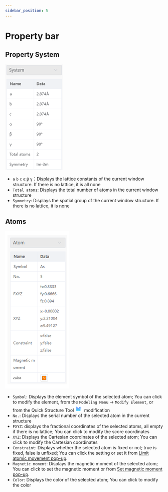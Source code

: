 ```yaml
---
sidebar_position: 5
---
```


# Property bar

## Property System
![propertysystem](../nested/qstudio_property1.png)

- `a` `b` `c` `α` `β` `γ`：Displays the lattice constants of the current window structure. If there is no lattice, it is all none
- `Total atoms`: Displays the total number of atoms in the current window structure
- `Symmetry`: Displays the spatial group of the current window structure. If there is no lattice, it is none


## Atoms
![propertysystem](../nested/qstudio_property2.png)

- `Symbol`: Displays the element symbol of the selected atom; You can click to modify the element, from the `Modeling Menu` → `Modify Element`, or from the Quick Structure Tool![element](../nested/qstudio_structtools_element.png) modification
- `No.`: Displays the serial number of the selected atom in the current structure
- `FXYZ`: displays the fractional coordinates of the selected atoms, all empty if there is no lattice; You can click to modify the score coordinates
- `XYZ`: Displays the Cartesian coordinates of the selected atom; You can click to modify the Cartesian coordinates
- `Constraint`: Displays whether the selected atom is fixed or not; true is fixed, false is unfixed; You can click the setting or set it from [Limit atomic movement pop-up](./菜单/qstudio_manual_settings_fixatom).
- `Magnetic moment`: Displays the magnetic moment of the selected atom; You can click to set the magnetic moment or from [Set magnetic moment pop-up](./菜单/qstudio_manual_settings_magmom).
- `Color`: Displays the color of the selected atom; You can click to modify the color